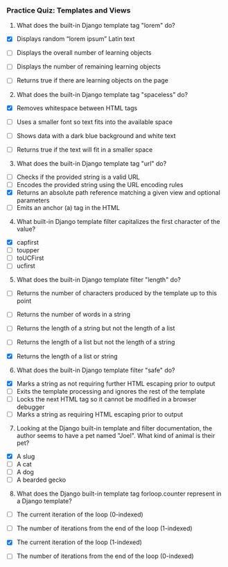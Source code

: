 ### Practice Quiz: Templates and Views

1. What does the built-in Django template tag "lorem" do?

- [x] Displays random “lorem ipsum” Latin text
- [ ] Displays the overall number of learning objects
- [ ] Displays the number of remaining learning objects
- [ ] Returns true if there are learning objects on the page


2. What does the built-in Django template tag "spaceless" do?

- [x] Removes whitespace between HTML tags
- [ ] Uses a smaller font so text fits into the available space
- [ ] Shows data with a dark blue background and white text
- [ ] Returns true if the text will fit in a smaller space


3. What does the built-in Django template tag "url" do?

- [ ] Checks if the provided string is a valid URL
- [ ] Encodes the provided string using the URL encoding rules
- [x] Returns an absolute path reference matching a given view and optional parameters
- [ ] Emits an anchor (a) tag in the HTML

4. What built-in Django template filter capitalizes the first character of the value?

- [x] capfirst
- [ ] toupper
- [ ] toUCFirst
- [ ] ucfirst

5. What does the built-in Django template filter "length" do?

- [ ] Returns the number of characters produced by the template up to this point
- [ ] Returns the number of words in a string
- [ ] Returns the length of a string but not the length of a list
- [ ] Returns the length of a list but not the length of a string
- [x] Returns the length of a list or string


6. What does the built-in Django template filter "safe" do?

- [x] Marks a string as not requiring further HTML escaping prior to output
- [ ] Exits the template processing and ignores the rest of the template
- [ ] Locks the next HTML tag so it cannot be modified in a browser debugger
- [ ] Marks a string as requiring HTML escaping prior to output

7. Looking at the Django built-in template and filter documentation, the author seems to have a pet named "Joel". What kind of animal is their pet?

- [x] A slug
- [ ] A cat
- [ ] A dog
- [ ] A bearded gecko

8. What does the Django built-in template tag forloop.counter represent in a Django template?

- [ ] The current iteration of the loop (0-indexed)
- [ ] The number of iterations from the end of the loop (1-indexed)
- [x] The current iteration of the loop (1-indexed)
- [ ] The number of iterations from the end of the loop (0-indexed)

